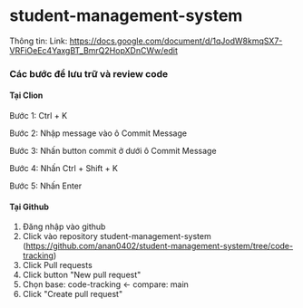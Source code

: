 # student-management-system

Thông tin:
Link: https://docs.google.com/document/d/1qJodW8kmqSX7-VRFiOeEc4YaxgBT_BmrQ2HopXDnCWw/edit

### Các bước để lưu trữ và review code

#### Tại Clion

Bước 1: Ctrl + K

Bước 2: Nhập message vào ô Commit Message

Bước 3: Nhấn button commit ở dưới ô Commit Message

Bước 4: Nhấn Ctrl + Shift + K

Bước 5: Nhấn Enter

#### Tại Github

1. Đăng nhập vào github
2. Click vào repository
   student-management-system (https://github.com/anan0402/student-management-system/tree/code-tracking)
3. Click Pull requests
4. Click button "New pull request"
5. Chọn base: code-tracking <- compare: main
6. Click "Create pull request"
